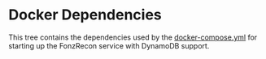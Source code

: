 # Docker Dependencies

This tree contains the dependencies used by the
[docker-compose.yml](../docker-compose.yml) for starting up the FonzRecon
service with DynamoDB support.
